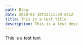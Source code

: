 ```yaml
---
path: Blog
date: 2020-01-10T15:11:39.881Z
title: This is a test title
description: This is a test desc
---
```

This is a test text

